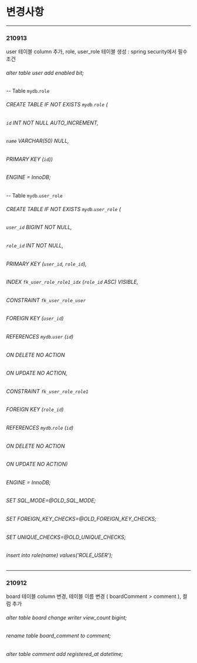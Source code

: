 # 변경사항

***
### 210913
user 테이블 column 추가, role, user_role 테이블 생성 : spring security에서 필수 조건
###### alter table user add enabled bit;

-- Table `mydb`.`role`
###### CREATE TABLE IF NOT EXISTS `mydb`.`role` (
######   `id` INT NOT NULL AUTO_INCREMENT,
######   `name` VARCHAR(50) NULL,
######   PRIMARY KEY (`id`))
###### ENGINE = InnoDB;


-- Table `mydb`.`user_role`

###### CREATE TABLE IF NOT EXISTS `mydb`.`user_role` (
######   `user_id` BIGINT NOT NULL,
######   `role_id` INT NOT NULL,
######   PRIMARY KEY (`user_id`, `role_id`),
######   INDEX `fk_user_role_role1_idx` (`role_id` ASC) VISIBLE,
######   CONSTRAINT `fk_user_role_user`
######     FOREIGN KEY (`user_id`)
######     REFERENCES `mydb`.`user` (`id`)
######     ON DELETE NO ACTION
######     ON UPDATE NO ACTION,
######   CONSTRAINT `fk_user_role_role1`
######     FOREIGN KEY (`role_id`)
######     REFERENCES `mydb`.`role` (`id`)
######     ON DELETE NO ACTION
######     ON UPDATE NO ACTION)
###### ENGINE = InnoDB;

###### SET SQL_MODE=@OLD_SQL_MODE;
###### SET FOREIGN_KEY_CHECKS=@OLD_FOREIGN_KEY_CHECKS;
###### SET UNIQUE_CHECKS=@OLD_UNIQUE_CHECKS;

###### insert into role(name) values('ROLE_USER');


***
### 210912
board 테이블 column 변경, 테이블 이름 변경 ( boardComment > comment ), 컬럼 추가

###### alter table board change writer view_count bigint;
###### rename table board_comment to comment;
###### alter table comment add registered_at datetime;
